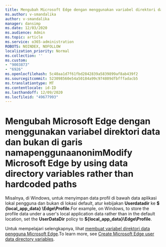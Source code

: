 ```yaml
---
title: Mengubah Microsoft Edge dengan menggunakan variabel direktori data dan bukan di garis namapenggunaanonim
ms.author: v-smandalika
author: v-smandalika
manager: dansimp
ms.date: 12/03/2020
ms.audience: Admin
ms.topic: article
ms.service: o365-administration
ROBOTS: NOINDEX, NOFOLLOW
localization_priority: Normal
ms.collection: ''
ms.custom:
- "9003873"
- "6926"
ms.openlocfilehash: 5c40aa1d7f61fbd2842839a5839899af8ab439f2
ms.sourcegitcommit: 523098560e54a50184a99c974809dfbfffadacb5
ms.translationtype: MT
ms.contentlocale: id-ID
ms.lasthandoff: 12/09/2020
ms.locfileid: "49677993"
---
```

# <a name="modify-microsoft-edge-by-using-data-directory-variables-rather-than-hardcoded-paths"></a><span data-ttu-id="f3b65-102">Mengubah Microsoft Edge dengan menggunakan variabel direktori data dan bukan di garis namapenggunaanonim</span><span class="sxs-lookup"><span data-stu-id="f3b65-102">Modify Microsoft Edge by using data directory variables rather than hardcoded paths</span></span>

<span data-ttu-id="f3b65-103">Misalnya, di Windows, untuk menyimpan data profil di bawah data aplikasi lokal pengguna dan bukan di lokasi default, atur kebijakan **Userdatadir** ke **$ {local_app_data} \Edge\Profile**.</span><span class="sxs-lookup"><span data-stu-id="f3b65-103">For example, on Windows, to store the profile data under a user's local application data rather than in the default location, set the **UserDataDir** policy to **${local_app_data}\Edge\Profile**.</span></span> 

<span data-ttu-id="f3b65-104">Untuk mempelajari selengkapnya, lihat [membuat variabel direktori data pengguna Microsoft Edge](https://docs.microsoft.com/deployedge/edge-learnmore-create-user-directory-vars).</span><span class="sxs-lookup"><span data-stu-id="f3b65-104">To learn more, see [Create Microsoft Edge user data directory variables](https://docs.microsoft.com/deployedge/edge-learnmore-create-user-directory-vars).</span></span>